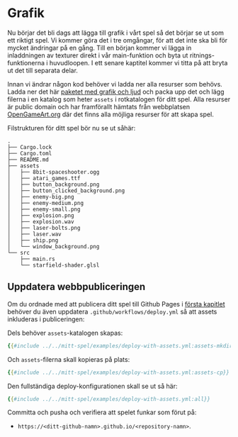 # Grafik

Nu börjar det bli dags att lägga till grafik i vårt spel så det börjar se ut
som ett riktigt spel. Vi kommer göra det i tre omgångar, för att det inte ska
bli för mycket ändringar på en gång. Till en början kommer vi lägga in
inladdningen av texturer direkt i vår main-funktion och byta ut
ritnings-funktionerna i huvudloopen. I ett senare kaptitel kommer vi titta på
att bryta ut det till separata delar.

Innan vi ändrar någon kod behöver vi ladda ner alla resurser som behövs. Ladda
ner det här [paketet med grafik och ljud](assets.zip) och packa upp det och
lägg filerna i en katalog som heter `assets` i rotkatalogen för ditt spel.
Alla resurser är public domain och har framförallt hämtats från webbplatsen
[OpenGameArt.org](https://opengameart.org/) där det finns alla möjliga
resurser för att skapa spel. 

Filstrukturen för ditt spel bör nu se ut såhär:

```
.
├── Cargo.lock
├── Cargo.toml
├── README.md
├── assets
│   ├── 8bit-spaceshooter.ogg
│   ├── atari_games.ttf
│   ├── button_background.png
│   ├── button_clicked_background.png
│   ├── enemy-big.png
│   ├── enemy-medium.png
│   ├── enemy-small.png
│   ├── explosion.png
│   ├── explosion.wav
│   ├── laser-bolts.png
│   ├── laser.wav
│   ├── ship.png
│   └── window_background.png
└── src
    ├── main.rs
    └── starfield-shader.glsl
```

## Uppdatera webbpubliceringen

Om du ordnade med att publicera ditt spel till Github Pages i [första kapitlet](ch1-first-program.md#publicera-på-webben-om-du-vill) behöver du även uppdatera `.github/workflows/deploy.yml` så att assets inkluderas i publiceringen:

Dels behöver `assets`-katalogen skapas:

```yaml
{{#include ../../mitt-spel/examples/deploy-with-assets.yml:assets-mkdir}}
```

Och `assets`-filerna skall kopieras på plats:

```yaml
{{#include ../../mitt-spel/examples/deploy-with-assets.yml:assets-cp}}
```

Den fullständiga deploy-konfigurationen skall se ut så här:

```yaml
{{#include ../../mitt-spel/examples/deploy-with-assets.yml:all}}
```

Committa och pusha och verifiera att spelet funkar som förut på:
* `https://<ditt-github-namn>.github.io/<repository-namn>`.